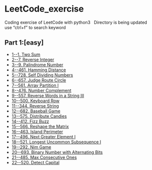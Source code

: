 # LeetCode_exercise
Coding exercise  of LeetCode with python3  
Directory is being updated  
use “ctrl+f” to search keyword
## Part 1:[easy]
- [1--1. Two Sum](https://github.com/NxG1GnX/LeetCode_exercise/blob/master/easy/%5Beasy%5D-1-Two%20Sum.py)
- [2--7. Reverse Integer](https://github.com/NxG1GnX/LeetCode_exercise/blob/master/easy/%5Beasy%5D-7-Reverse%20Integer.py) 
- [3--9. Palindrome Number](https://github.com/NxG1GnX/LeetCode_exercise/blob/master/easy/%5Beasy%5D-9-Palindrome%20Number.py)  
- [4--461. Hamming Distance](https://github.com/NxG1GnX/LeetCode_exercise/blob/master/easy/%5Beasy%5D-461-Hamming%20Distance.py)
- [5--728. Self Dividing Numbers](https://github.com/NxG1GnX/LeetCode_exercise/blob/master/easy/%5Beasy%5D-728-Self%20Dividing%20Numbers.py)
- [6--657. Judge Route Circle](https://github.com/NxG1GnX/LeetCode_exercise/blob/master/easy/%5Beasy%5D-657-Judge%20Route%20Circle.py)
- [7--561. Array Partition I](https://github.com/NxG1GnX/LeetCode_exercise/blob/master/easy/%5Beasy%5D-561-Array%20Partition%20I.py)
- [8--476. Number Complement](https://github.com/NxG1GnX/LeetCode_exercise/blob/master/easy/%5Beasy%5D-476-Number%20Complement.py)
- [9--557. Reverse Words in a String III](https://github.com/NxG1GnX/LeetCode_exercise/blob/master/easy/%5Beasy%5D-557-Reverse%20Words%20in%20a%20String%20III.py)
- [10--500. Keyboard Row](https://github.com/NxG1GnX/LeetCode_exercise/blob/master/easy/%5Beasy%5D-500-Keyboard%20Row.py)
- [11--344. Reverse String](https://github.com/NxG1GnX/LeetCode_exercise/blob/master/easy/%5Beasy%5D-344-Reverse%20String.py)
- [12--682. Baseball Game](https://github.com/NxG1GnX/LeetCode_exercise/blob/master/easy/%5Beasy%5D-682-Baseball%20Game.py)
- [13--575. Distribute Candies](https://github.com/NxG1GnX/LeetCode_exercise/blob/master/easy/%5Beasy%5D-575-Distribute%20Candies.py)
- [14--412. Fizz Buzz](https://github.com/NxG1GnX/LeetCode_exercise/blob/master/easy/%5Beasy%5D-412-Fizz%20Buzz.py)
- [15--566. Reshape the Matrix](https://github.com/NxG1GnX/LeetCode_exercise/blob/master/easy/%5Beasy%5D-566-Reshape%20the%20Matrix.py)
- [16--463. Island Perimeter](https://github.com/NxG1GnX/LeetCode_exercise/blob/master/easy/%5Beasy%5D-463-Island%20Perimeter.py)
- [17--496. Next Greater Element I](https://github.com/NxG1GnX/LeetCode_exercise/blob/master/easy/%5Beasy%5D-496-Next%20Greater%20Element%20I.py)
- [18--521. Longest Uncommon Subsequence I](https://github.com/NxG1GnX/LeetCode_exercise/blob/master/easy/%5Beasy%5D-521-Longest%20Uncommon%20Subsequence%20I.py)
- [19--292. Nim Game](https://github.com/NxG1GnX/LeetCode_exercise/blob/master/easy/%5Beasy%5D-292-Nim%20Game.py)
- [20--693. Binary Number with Alternating Bits](https://github.com/NxG1GnX/LeetCode_exercise/blob/master/easy/%5Beasy%5D-693-Binary%20Number%20with%20Alternating%20Bits.py)
- [21--485. Max Consecutive Ones](https://github.com/NxG1GnX/LeetCode_exercise/blob/master/easy/%5Beasy%5D-485-Max%20Consecutive%20Ones.py)
- [22--520. Detect Capital](https://github.com/NxG1GnX/LeetCode_exercise/blob/master/easy/%5Beasy%5D-520-Detect%20Capital.py)
